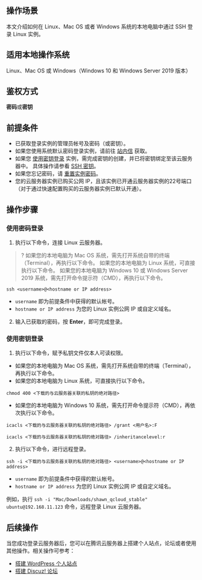 ## 操作场景

本文介绍如何在 Linux、Mac OS 或者 Windows 系统的本地电脑中通过 SSH 登录 Linux 实例。

## 适用本地操作系统

Linux、Mac OS 或 Windows（Windows 10 和 Windows Server 2019 版本）

## 鉴权方式

**密码**或**密钥**

## 前提条件
- 已获取登录实例的管理员帐号及密码（或密钥）。
 - 如果您使用系统默认密码登录实例，请前往 [站内信](https://console.cloud.tencent.com/message) 获取。
 - 如果您 [使用密钥登录](#LoginWithKey) 实例，需完成密钥的创建，并已将密钥绑定至该云服务器中。 具体操作请参看 [SSH 密钥](https://cloud.tencent.com/document/product/213/16691)。
 - 如果您忘记密码，请 [重置实例密码](https://cloud.tencent.com/document/product/213/16566)。
- 您的云服务器实例已购买公网 IP，且该实例已开通云服务器实例的22号端口（对于通过快速配置购买的云服务器实例已默认开通）。

## 操作步骤

### 使用密码登录

1. 执行以下命令，连接 Linux 云服务器。
>? 如果您的本地电脑为 Mac OS 系统，需先打开系统自带的终端（Terminal），再执行以下命令。
> 如果您的本地电脑为 Linux 系统，可直接执行以下命令。
> 如果您的本地电脑为 Windows 10 或 Windows Server 2019 系统，需先打开命令提示符（CMD），再执行以下命令。
>
```
ssh <username>@<hostname or IP address>
```
 - `username` 即为前提条件中获得的默认帐号。
 - `hostname or IP address` 为您的 Linux 实例公网 IP 或自定义域名。
2. 输入已获取的密码，按 **Enter**，即可完成登录。

<span id="LoginWithKey"></span>
### 使用密钥登录

1. 执行以下命令，赋予私钥文件仅本人可读权限。
 - 如果您的本地电脑为 Mac OS 系统，需先打开系统自带的终端（Terminal），再执行以下命令。
 - 如果您的本地电脑为 Linux 系统，可直接执行以下命令。
```
chmod 400 <下载的与云服务器关联的私钥的绝对路径>
```
 - 如果您的本地电脑为 Windows 10 系统，需先打开命令提示符（CMD），再依次执行以下命令。
```
icacls <下载的与云服务器关联的私钥的绝对路径> /grant <用户名>:F
```
```
icacls <下载的与云服务器关联的私钥的绝对路径> /inheritancelevel:r
```
2. 执行以下命令，进行远程登录。
```
ssh -i <下载的与云服务器关联的私钥的绝对路径> <username>@<hostname or IP address>
```
 - `username` 即为前提条件中获得的默认帐号。
 - `hostname or IP address` 为您的 Linux 实例公网 IP 或自定义域名。

 例如，执行 `ssh -i "Mac/Downloads/shawn_qcloud_stable" ubuntu@192.168.11.123` 命令，远程登录 Linux 云服务器。

## 后续操作

当您成功登录云服务器后，您可以在腾讯云服务器上搭建个人站点，论坛或者使用其他操作。相关操作可参考：
- [搭建 WordPress 个人站点](https://cloud.tencent.com/document/product/213/34064)
- [搭建 Discuz! 论坛](https://cloud.tencent.com/document/product/213/34065)


